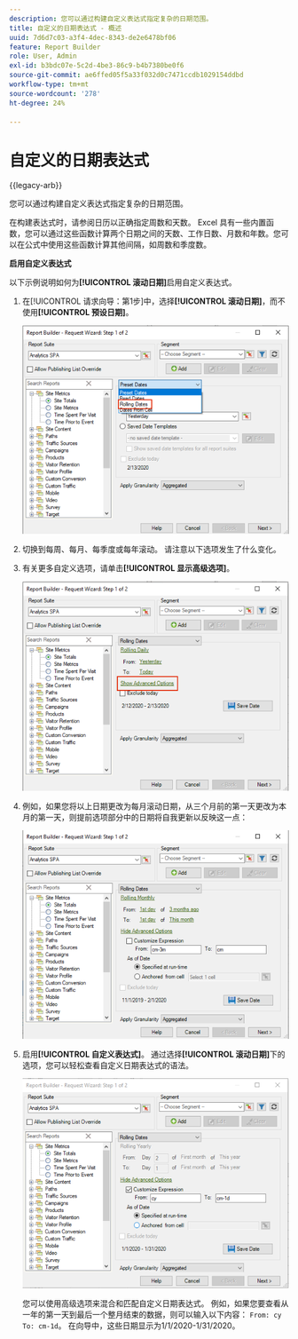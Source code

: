 ```yaml
---
description: 您可以通过构建自定义表达式指定复杂的日期范围。
title: 自定义的日期表达式 - 概述
uuid: 7d6d7c03-a3f4-4dec-8343-de2e6478bf06
feature: Report Builder
role: User, Admin
exl-id: b3bdc07e-5c2d-4be3-86c9-b4b7380be0f6
source-git-commit: ae6ffed05f5a33f032d0c7471ccdb1029154ddbd
workflow-type: tm+mt
source-wordcount: '278'
ht-degree: 24%

---
```


# 自定义的日期表达式

{{legacy-arb}}

您可以通过构建自定义表达式指定复杂的日期范围。

在构建表达式时，请参阅日历以正确指定周数和天数。 Excel 具有一些内置函数，您可以通过这些函数计算两个日期之间的天数、工作日数、月数和年数。您可以在公式中使用这些函数计算其他间隔，如周数和季度数。

**启用自定义表达式**

以下示例说明如何为&#x200B;**[!UICONTROL 滚动日期]**&#x200B;启用自定义表达式。

1. 在[!UICONTROL 请求向导：第1步]中，选择&#x200B;**[!UICONTROL 滚动日期]**，而不使用&#x200B;**[!UICONTROL 预设日期]**。

   ![显示所选滚动日期的屏幕截图。](assets/rolldates1.png)

1. 切换到每周、每月、每季度或每年滚动。 请注意以下选项发生了什么变化。
1. 有关更多自定义选项，请单击&#x200B;**[!UICONTROL 显示高级选项]**。

   ![突出显示显示高级选项的屏幕快照。](assets/rolldates2.png)

1. 例如，如果您将以上日期更改为每月滚动日期，从三个月前的第一天更改为本月的第一天，则提前选项部分中的日期将自我更新以反映这一点：

   ![屏幕截图显示滚动日期从三个月前的第一天到本月的第一天。](assets/rolldatesfor3.png)

1. 启用&#x200B;**[!UICONTROL 自定义表达式]**。 通过选择&#x200B;**[!UICONTROL 滚动日期]**&#x200B;下的选项，您可以轻松查看自定义日期表达式的语法。

   ![显示选定自定义表达式的屏幕截图。](assets/rolldatesfor5.png)

   您可以使用高级选项来混合和匹配自定义日期表达式。 例如，如果您要查看从一年的第一天到最后一个整月结束的数据，则可以输入以下内容： `From: cy` `To: cm-1d`。 在向导中，这些日期显示为1/1/2020-1/31/2020。
